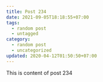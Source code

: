 ```yaml
---
title: Post 234
date: 2021-09-05T18:18:55+07:00
tags:
  - random post
  - untagged
category:
  - random post
  - uncategorized
updated: 2020-04-12T01:50:50+07:00
---
```

This is content of post 234